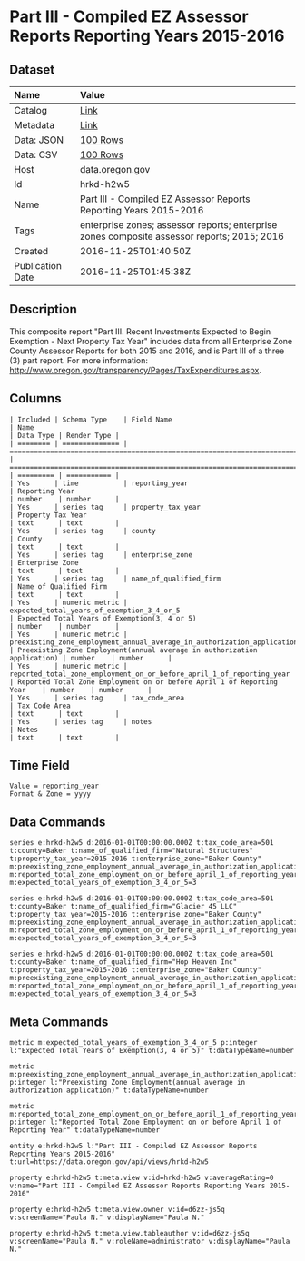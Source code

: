 # Part III - Compiled EZ Assessor Reports Reporting Years 2015-2016

## Dataset

| Name | Value |
| :--- | :---- |
| Catalog | [Link](https://catalog.data.gov/dataset/part-iii-compiled-ez-assessor-reports-reporting-years-2015-2016) |
| Metadata | [Link](https://data.oregon.gov/api/views/hrkd-h2w5) |
| Data: JSON | [100 Rows](https://data.oregon.gov/api/views/hrkd-h2w5/rows.json?max_rows=100) |
| Data: CSV | [100 Rows](https://data.oregon.gov/api/views/hrkd-h2w5/rows.csv?max_rows=100) |
| Host | data.oregon.gov |
| Id | hrkd-h2w5 |
| Name | Part III - Compiled EZ Assessor Reports Reporting Years 2015-2016 |
| Tags | enterprise zones; assessor reports; enterprise zones composite assessor reports; 2015; 2016 |
| Created | 2016-11-25T01:40:50Z |
| Publication Date | 2016-11-25T01:45:38Z |

## Description

This composite report "Part III. Recent Investments Expected to Begin Exemption - Next Property Tax Year" includes data from all Enterprise Zone County Assessor Reports for both 2015 and 2016, and is Part III of a three (3) part report. For more information: http://www.oregon.gov/transparency/Pages/TaxExpenditures.aspx.

## Columns

```ls
| Included | Schema Type    | Field Name                                                              | Name                                                                     | Data Type | Render Type |
| ======== | ============== | ======================================================================= | ======================================================================== | ========= | =========== |
| Yes      | time           | reporting_year                                                          | Reporting Year                                                           | number    | number      |
| Yes      | series tag     | property_tax_year                                                       | Property Tax Year                                                        | text      | text        |
| Yes      | series tag     | county                                                                  | County                                                                   | text      | text        |
| Yes      | series tag     | enterprise_zone                                                         | Enterprise Zone                                                          | text      | text        |
| Yes      | series tag     | name_of_qualified_firm                                                  | Name of Qualified Firm                                                   | text      | text        |
| Yes      | numeric metric | expected_total_years_of_exemption_3_4_or_5                              | Expected Total Years of Exemption(3, 4 or 5)                             | number    | number      |
| Yes      | numeric metric | preexisting_zone_employment_annual_average_in_authorization_application | Preexisting Zone Employment(annual average in authorization application) | number    | number      |
| Yes      | numeric metric | reported_total_zone_employment_on_or_before_april_1_of_reporting_year   | Reported Total Zone Employment on or before April 1 of Reporting Year    | number    | number      |
| Yes      | series tag     | tax_code_area                                                           | Tax Code Area                                                            | text      | text        |
| Yes      | series tag     | notes                                                                   | Notes                                                                    | text      | text        |
```

## Time Field

```ls
Value = reporting_year
Format & Zone = yyyy
```

## Data Commands

```ls
series e:hrkd-h2w5 d:2016-01-01T00:00:00.000Z t:tax_code_area=501 t:county=Baker t:name_of_qualified_firm="Natural Structures" t:property_tax_year=2015-2016 t:enterprise_zone="Baker County" m:preexisting_zone_employment_annual_average_in_authorization_application=5 m:reported_total_zone_employment_on_or_before_april_1_of_reporting_year=49 m:expected_total_years_of_exemption_3_4_or_5=3

series e:hrkd-h2w5 d:2016-01-01T00:00:00.000Z t:tax_code_area=501 t:county=Baker t:name_of_qualified_firm="Glacier 45 LLC" t:property_tax_year=2015-2016 t:enterprise_zone="Baker County" m:preexisting_zone_employment_annual_average_in_authorization_application=1 m:reported_total_zone_employment_on_or_before_april_1_of_reporting_year=0 m:expected_total_years_of_exemption_3_4_or_5=3

series e:hrkd-h2w5 d:2016-01-01T00:00:00.000Z t:tax_code_area=501 t:county=Baker t:name_of_qualified_firm="Hop Heaven Inc" t:property_tax_year=2015-2016 t:enterprise_zone="Baker County" m:preexisting_zone_employment_annual_average_in_authorization_application=2 m:reported_total_zone_employment_on_or_before_april_1_of_reporting_year=0 m:expected_total_years_of_exemption_3_4_or_5=3
```

## Meta Commands

```ls
metric m:expected_total_years_of_exemption_3_4_or_5 p:integer l:"Expected Total Years of Exemption(3, 4 or 5)" t:dataTypeName=number

metric m:preexisting_zone_employment_annual_average_in_authorization_application p:integer l:"Preexisting Zone Employment(annual average in authorization application)" t:dataTypeName=number

metric m:reported_total_zone_employment_on_or_before_april_1_of_reporting_year p:integer l:"Reported Total Zone Employment on or before April 1 of Reporting Year" t:dataTypeName=number

entity e:hrkd-h2w5 l:"Part III - Compiled EZ Assessor Reports Reporting Years 2015-2016" t:url=https://data.oregon.gov/api/views/hrkd-h2w5

property e:hrkd-h2w5 t:meta.view v:id=hrkd-h2w5 v:averageRating=0 v:name="Part III - Compiled EZ Assessor Reports Reporting Years 2015-2016"

property e:hrkd-h2w5 t:meta.view.owner v:id=d6zz-js5q v:screenName="Paula N." v:displayName="Paula N."

property e:hrkd-h2w5 t:meta.view.tableauthor v:id=d6zz-js5q v:screenName="Paula N." v:roleName=administrator v:displayName="Paula N."
```